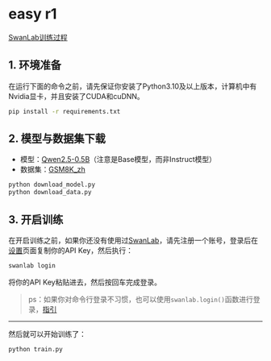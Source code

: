 # easy r1

[SwanLab训练过程](https://swanlab.cn/@ZeyiLin/Qwen-R1-Zero/charts)

## 1. 环境准备

在运行下面的命令之前，请先保证你安装了Python3.10及以上版本，计算机中有Nvidia显卡，并且安装了CUDA和cuDNN。

```bash
pip install -r requirements.txt
```

## 2. 模型与数据集下载

- 模型：[Qwen2.5-0.5B](https://modelscope.cn/models/Qwen/Qwen2.5-0.5B/summary)（注意是Base模型，而非Instruct模型）
- 数据集：[GSM8K_zh](https://modelscope.cn/datasets/testUser/GSM8K_zh/summary)

```bash
python download_model.py
python download_data.py
```

## 3. 开启训练

在开启训练之前，如果你还没有使用过[SwanLab](https://swanlab.cn/)，请先注册一个账号，登录后在[设置](https://swanlab.cn/settings)页面复制你的API Key，然后执行：

```bash
swanlab login
```

将你的API Key粘贴进去，然后按回车完成登录。

> ps：如果你对命令行登录不习惯，也可以使用`swanlab.login()`函数进行登录，[指引](https://docs.swanlab.cn/api/py-login.html)
---

然后就可以开始训练了：

```bash
python train.py
```

